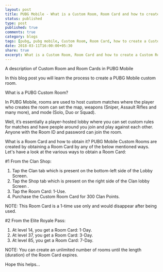 ```yaml
---
layout: post
title: PUBG Mobile - What is a Custom Room, Room Card and how to create a Custom Room?
status: published
type: post
published: true
comments: true
category: blogs
tags: [pubg, pubg mobile, Custom Room, Room Card, how to create a Custom Room, create custom room, tier1, tier2, tier2, customs]
date: 2018-03-11T16:00:00+05:30
share: true
excerpt: What is a Custom Room, Room Card and how to create a Custom Room?
---
```


A description of Custom Room and Room Cards in PUBG Mobile

In this blog post you will learn the process to create a PUBG Mobile custom room.

What is a PUBG Custom Room?

In PUBG Mobile, rooms are used to host custom matches where the player who creates the room can set the map, weapons (Sniper, Assault Rifles and many more), and mode (Solo, Duo or Squad).

Well, it’s essentially a player-hosted lobby where you can set custom rules for matches and have people around you join and play against each other. Anyone with the Room ID and password can join the room.

What is a Room Card and how to obtain it?
PUBG Mobile Custom Rooms are created by obtaining a Room Card by any of the below mentioned ways. Let's have a look at the various ways to obtain a Room Card:

#1 From the Clan Shop:

1. Tap the Clan tab which is present on the bottom-left side of the Lobby Screen.
2. Tap the Shop tab which is present on the right side of the Clan lobby Screen .
3. Tap the Room Card: 1-Use.
4. Purchase the Custom Room Card for 300 Clan Points.

NOTE: This Room Card is a 1-time use only and would disappear after being used.

#2 From the Elite Royale Pass:

1. At level 14, you get a Room Card: 1-Day.
2. At level 37, you get a Room Card: 3-Day.
3. At level 85, you get a Room Card: 7-Day.

NOTE: You can create an unlimited number of rooms until the length (duration) of the Room Card expires.

Hope this helps...